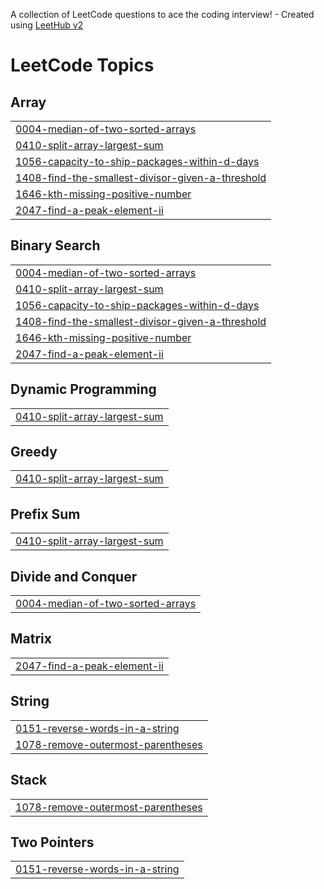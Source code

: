 A collection of LeetCode questions to ace the coding interview! - Created using [LeetHub v2](https://github.com/arunbhardwaj/LeetHub-2.0)
<!---LeetCode Topics Start-->
# LeetCode Topics
## Array
|  |
| ------- |
| [0004-median-of-two-sorted-arrays](https://github.com/GaganDC/leetcode-solutions/tree/master/0004-median-of-two-sorted-arrays) |
| [0410-split-array-largest-sum](https://github.com/GaganDC/leetcode-solutions/tree/master/0410-split-array-largest-sum) |
| [1056-capacity-to-ship-packages-within-d-days](https://github.com/GaganDC/leetcode-solutions/tree/master/1056-capacity-to-ship-packages-within-d-days) |
| [1408-find-the-smallest-divisor-given-a-threshold](https://github.com/GaganDC/leetcode-solutions/tree/master/1408-find-the-smallest-divisor-given-a-threshold) |
| [1646-kth-missing-positive-number](https://github.com/GaganDC/leetcode-solutions/tree/master/1646-kth-missing-positive-number) |
| [2047-find-a-peak-element-ii](https://github.com/GaganDC/leetcode-solutions/tree/master/2047-find-a-peak-element-ii) |
## Binary Search
|  |
| ------- |
| [0004-median-of-two-sorted-arrays](https://github.com/GaganDC/leetcode-solutions/tree/master/0004-median-of-two-sorted-arrays) |
| [0410-split-array-largest-sum](https://github.com/GaganDC/leetcode-solutions/tree/master/0410-split-array-largest-sum) |
| [1056-capacity-to-ship-packages-within-d-days](https://github.com/GaganDC/leetcode-solutions/tree/master/1056-capacity-to-ship-packages-within-d-days) |
| [1408-find-the-smallest-divisor-given-a-threshold](https://github.com/GaganDC/leetcode-solutions/tree/master/1408-find-the-smallest-divisor-given-a-threshold) |
| [1646-kth-missing-positive-number](https://github.com/GaganDC/leetcode-solutions/tree/master/1646-kth-missing-positive-number) |
| [2047-find-a-peak-element-ii](https://github.com/GaganDC/leetcode-solutions/tree/master/2047-find-a-peak-element-ii) |
## Dynamic Programming
|  |
| ------- |
| [0410-split-array-largest-sum](https://github.com/GaganDC/leetcode-solutions/tree/master/0410-split-array-largest-sum) |
## Greedy
|  |
| ------- |
| [0410-split-array-largest-sum](https://github.com/GaganDC/leetcode-solutions/tree/master/0410-split-array-largest-sum) |
## Prefix Sum
|  |
| ------- |
| [0410-split-array-largest-sum](https://github.com/GaganDC/leetcode-solutions/tree/master/0410-split-array-largest-sum) |
## Divide and Conquer
|  |
| ------- |
| [0004-median-of-two-sorted-arrays](https://github.com/GaganDC/leetcode-solutions/tree/master/0004-median-of-two-sorted-arrays) |
## Matrix
|  |
| ------- |
| [2047-find-a-peak-element-ii](https://github.com/GaganDC/leetcode-solutions/tree/master/2047-find-a-peak-element-ii) |
## String
|  |
| ------- |
| [0151-reverse-words-in-a-string](https://github.com/GaganDC/leetcode-solutions/tree/master/0151-reverse-words-in-a-string) |
| [1078-remove-outermost-parentheses](https://github.com/GaganDC/leetcode-solutions/tree/master/1078-remove-outermost-parentheses) |
## Stack
|  |
| ------- |
| [1078-remove-outermost-parentheses](https://github.com/GaganDC/leetcode-solutions/tree/master/1078-remove-outermost-parentheses) |
## Two Pointers
|  |
| ------- |
| [0151-reverse-words-in-a-string](https://github.com/GaganDC/leetcode-solutions/tree/master/0151-reverse-words-in-a-string) |
<!---LeetCode Topics End-->